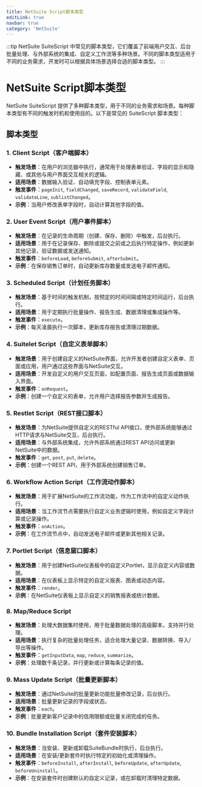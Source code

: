 ```yaml
---
title: NetSuite Script脚本类型
editLink: true
navbar: true
category: 'NetSuite'
---
```


:::tip
NetSuite SuiteScript 中常见的脚本类型，它们覆盖了前端用户交互、后台批量处理、与外部系统的集成、自定义工作流等多种场景。不同的脚本类型适用于不同的业务需求，开发时可以根据具体场景选择合适的脚本类型。
:::

# NetSuite Script脚本类型

NetSuite SuiteScript 提供了多种脚本类型，用于不同的业务需求和场景。每种脚本类型有不同的触发时机和使用目的。以下是常见的 SuiteScript 脚本类型：

## 脚本类型

### 1. **Client Script（客户端脚本）**

- **触发场景**：在用户的浏览器中执行，通常用于处理表单验证、字段的显示和隐藏、或其他与用户界面交互相关的逻辑。
- **适用场景**：数据输入验证、自动填充字段、控制表单元素。
- **触发事件**：`pageInit`, `fieldChanged`, `saveRecord`, `validateField`, `validateLine`, `sublistChanged`。
- **示例**：当用户修改表单字段时，自动计算其他字段的值。

### 2. **User Event Script（用户事件脚本）**

- **触发场景**：在记录的生命周期（创建、保存、删除）中触发，后台执行。
- **适用场景**：用于在记录保存、删除或提交之前或之后执行特定操作，例如更新其他记录、验证数据或发送通知。
- **触发事件**：`beforeLoad`, `beforeSubmit`, `afterSubmit`。
- **示例**：在保存销售订单时，自动更新库存数量或发送电子邮件通知。

### 3. **Scheduled Script（计划任务脚本）**

- **触发场景**：基于时间的触发机制，按预定的时间间隔或特定时间运行，后台执行。
- **适用场景**：用于定期执行批量操作、报告生成、数据清理或集成操作等。
- **触发事件**：`execute`。
- **示例**：每天凌晨执行一次脚本，更新库存报告或清理过期数据。

### 4. **Suitelet Script（自定义表单脚本）**

- **触发场景**：用于创建自定义的NetSuite界面，允许开发者创建自定义表单、页面或应用，用户通过这些界面与NetSuite交互。
- **适用场景**：开发自定义的用户交互页面，如配置页面、报告生成页面或数据输入界面。
- **触发事件**：`onRequest`。
- **示例**：创建一个自定义的表单，允许用户选择报告参数并生成报告。

### 5. **Restlet Script（REST接口脚本）**

- **触发场景**：为NetSuite提供自定义的RESTful API接口，使外部系统能够通过HTTP请求与NetSuite交互，后台执行。
- **适用场景**：与外部系统集成，允许外部系统通过REST API访问或更新NetSuite中的数据。
- **触发事件**：`get`, `post`, `put`, `delete`。
- **示例**：创建一个REST API，用于外部系统创建销售订单。

### 6. **Workflow Action Script（工作流动作脚本）**

- **触发场景**：用于扩展NetSuite的工作流功能，作为工作流中的自定义动作执行。
- **适用场景**：当工作流节点需要执行自定义业务逻辑时使用，例如自定义字段计算或记录操作。
- **触发事件**：`onAction`。
- **示例**：在工作流节点中，自动发送电子邮件或更新其他相关记录。

### 7. **Portlet Script（信息窗口脚本）**

- **触发场景**：用于创建NetSuite仪表板中的自定义Portlet，显示自定义内容或数据。
- **适用场景**：在仪表板上显示特定的自定义报表、图表或动态内容。
- **触发事件**：`render`。
- **示例**：在NetSuite仪表板上显示自定义的销售报表或统计数据。

### 8. **Map/Reduce Script**

- **触发场景**：处理大数据集时使用，用于批量数据处理的高级脚本，支持并行处理。
- **适用场景**：执行复杂的批量处理任务，适合处理大量记录、数据转换、导入/导出等操作。
- **触发事件**：`getInputData`, `map`, `reduce`, `summarize`。
- **示例**：处理数千条记录，并行更新或计算每条记录的值。

### 9. **Mass Update Script（批量更新脚本）**

- **触发场景**：通过NetSuite的批量更新功能批量修改记录，后台执行。
- **适用场景**：批量更新记录的字段或状态。
- **触发事件**：`each`。
- **示例**：批量更新客户记录中的信用限额或批量关闭完成的任务。

### 10. **Bundle Installation Script（套件安装脚本）**

- **触发场景**：当安装、更新或卸载SuiteBundle时执行，后台执行。
- **适用场景**：在安装/更新套件时执行特定的初始化或清理操作。
- **触发事件**：`beforeInstall`, `afterInstall`, `beforeUpdate`, `afterUpdate`, `beforeUninstall`。
- **示例**：在安装套件时创建默认的自定义记录，或在卸载时清理特定数据。

